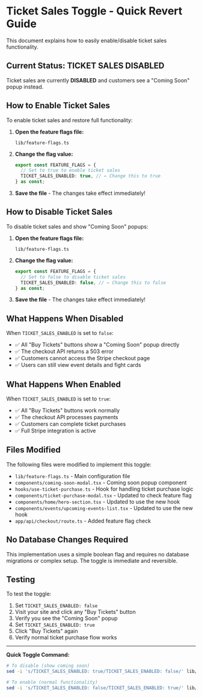 # Ticket Sales Toggle - Quick Revert Guide

This document explains how to easily enable/disable ticket sales functionality.

## Current Status: TICKET SALES DISABLED

Ticket sales are currently **DISABLED** and customers see a "Coming Soon" popup instead.

## How to Enable Ticket Sales

To enable ticket sales and restore full functionality:

1. **Open the feature flags file:**

   ```
   lib/feature-flags.ts
   ```

2. **Change the flag value:**

   ```typescript
   export const FEATURE_FLAGS = {
     // Set to true to enable ticket sales
     TICKET_SALES_ENABLED: true, // ← Change this to true
   } as const;
   ```

3. **Save the file** - The changes take effect immediately!

## How to Disable Ticket Sales

To disable ticket sales and show "Coming Soon" popups:

1. **Open the feature flags file:**

   ```
   lib/feature-flags.ts
   ```

2. **Change the flag value:**

   ```typescript
   export const FEATURE_FLAGS = {
     // Set to false to disable ticket sales
     TICKET_SALES_ENABLED: false, // ← Change this to false
   } as const;
   ```

3. **Save the file** - The changes take effect immediately!

## What Happens When Disabled

When `TICKET_SALES_ENABLED` is set to `false`:

- ✅ All "Buy Tickets" buttons show a "Coming Soon" popup directly
- ✅ The checkout API returns a 503 error
- ✅ Customers cannot access the Stripe checkout page
- ✅ Users can still view event details and fight cards

## What Happens When Enabled

When `TICKET_SALES_ENABLED` is set to `true`:

- ✅ All "Buy Tickets" buttons work normally
- ✅ The checkout API processes payments
- ✅ Customers can complete ticket purchases
- ✅ Full Stripe integration is active

## Files Modified

The following files were modified to implement this toggle:

- `lib/feature-flags.ts` - Main configuration file
- `components/coming-soon-modal.tsx` - Coming soon popup component
- `hooks/use-ticket-purchase.ts` - Hook for handling ticket purchase logic
- `components/ticket-purchase-modal.tsx` - Updated to check feature flag
- `components/home/hero-section.tsx` - Updated to use the new hook
- `components/events/upcoming-events-list.tsx` - Updated to use the new hook
- `app/api/checkout/route.ts` - Added feature flag check

## No Database Changes Required

This implementation uses a simple boolean flag and requires no database migrations or complex setup. The toggle is immediate and reversible.

## Testing

To test the toggle:

1. Set `TICKET_SALES_ENABLED: false`
2. Visit your site and click any "Buy Tickets" button
3. Verify you see the "Coming Soon" popup
4. Set `TICKET_SALES_ENABLED: true`
5. Click "Buy Tickets" again
6. Verify normal ticket purchase flow works

---

**Quick Toggle Command:**

```bash
# To disable (show coming soon)
sed -i 's/TICKET_SALES_ENABLED: true/TICKET_SALES_ENABLED: false/' lib/feature-flags.ts

# To enable (normal functionality)
sed -i 's/TICKET_SALES_ENABLED: false/TICKET_SALES_ENABLED: true/' lib/feature-flags.ts
```
